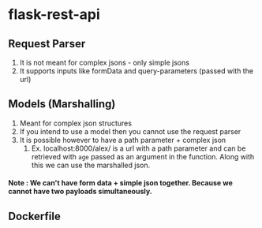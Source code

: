# flask-rest-api

## Request Parser

1. It is not meant for complex jsons - only simple jsons
2. It supports inputs like formData and query-parameters (passed with the url)


## Models (Marshalling)

1. Meant for complex json structures
2. If you intend to use a model then you cannot use the request parser
3. It is possible however to have a path parameter + complex json
   1. Ex. localhost:8000/alex/<age> is a url with a path parameter and can be retrieved with  ```age``` passed as an argument in the function. Along with this we can use the marshalled json.


#### Note : We can't have form data + simple json together. Because we cannot have two payloads simultaneously.


## Dockerfile


